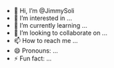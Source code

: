- 👋 Hi, I’m @JimmySoli
- 👀 I’m interested in ...
- 🌱 I’m currently learning ...
- 💞️ I’m looking to collaborate on ...
- 📫 How to reach me ...
- 😄 Pronouns: ...
- ⚡ Fun fact: ...

<!---
JimmySoli/JimmySoli is a ✨ special ✨ repository because its `README.md` (this file) appears on your GitHub profile.
You can click the Preview link to take a look at your changes.
--->
